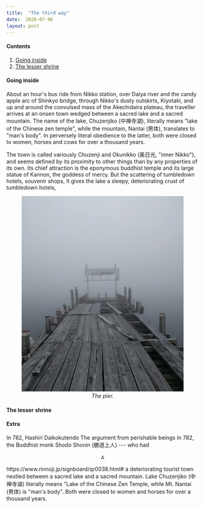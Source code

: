 ```yaml
---
title:  "The third way"
date:  2020-07-06
layout: post
---
```


#### Contents

1. <a href="#sec-2">Going inside</a>
2. <a href="#sec-2">The lesser shrine</a>

#### Going inside<a id="sec-1" name="sec-1"></a>

About an hour's bus ride from Nikko station, over Daiya river
and the candy apple arc of Shinkyo bridge, through Nikko's dusty
outskirts, Kiyotaki, and up and around the convulsed mass of the
Akechidaira plateau, the traveller arrives at an onsen town
wedged between a sacred lake and a sacred mountain.
The name of the lake, Chuzenjiko (中禅寺湖), literally means "lake of
the Chinese zen temple", while the mountain, Nantai (男体), translates to "man's body".
In perversely literal obedience to the latter, both were closed to
women, horses and cows for over a thousand years.

The town is called variously Chuzenji and Okunikko (奥日光, "inner
Nikko"), and seems defined by its proximity to other things than by
any properties of its own.
Its chief attraction is the eponymous buddhist temple and its large
statue of Kannon, the goddess of mercy.
But the scattering of tumbledown hotels, souvenir shops, 
It gives the lake a sleepy, deteriorating
crust of tumbledown hotels, 

<figure>
    <div style="text-align:center"><img src ="/images/photos/lake1.png" />
    <figcaption><i>The pier.</i></figcaption>
	</div>
</figure>

#### The lesser shrine<a id="sec-2" name="sec-2"></a>

#### Extra

In 782,
Hashiri Daikokutendo
The argument from perishable beings
In 782, the Buddhist monk Shodo Shonin (勝道上人) --- who had 
<p align="center">
  ⁂
</p>
https://www.rinnoji.jp/signboard/qr0038.html#
a
deteriorating tourist town nestled between a sacred lake and a sacred mountain.
Lake Chuzenjiko (中禅寺湖) literally means "Lake of the Chinese Zen
Temple, while Mt. Nantai (男体) is "man's body".
Both were closed to women and horses for over a thousand years.
